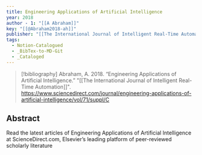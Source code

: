 ```yaml
---
title: Engineering Applications of Artificial Intelligence
year: 2018
author - 1: "[[A Abraham]]"
key: "[[@Abraham2018-ah]]"
publisher: "[[The International Journal of Intelligent Real-Time Automation]]"
tags:
  - Notion-Catalogued
  - _BibTex-to-MD-Git
  - _Cataloged
---
```


> [!bibliography]
> Abraham, A. 2018. “Engineering Applications of Artificial Intelligence.” "[[The International Journal of Intelligent Real-Time Automation]]". https://www.sciencedirect.com/journal/engineering-applications-of-artificial-intelligence/vol/71/suppl/C

## Abstract
Read the latest articles of Engineering Applications of Artificial Intelligence at ScienceDirect.com, Elsevier’s leading platform of peer-reviewed scholarly literature